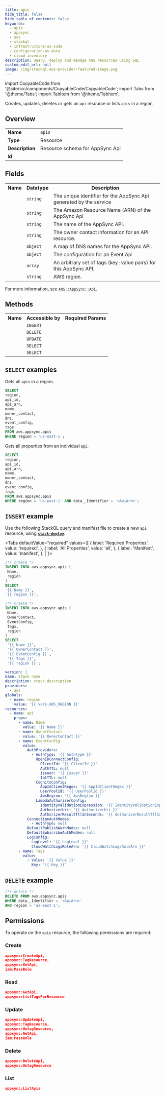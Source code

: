 ```yaml
---
title: apis
hide_title: false
hide_table_of_contents: false
keywords:
  - apis
  - appsync
  - aws
  - stackql
  - infrastructure-as-code
  - configuration-as-data
  - cloud inventory
description: Query, deploy and manage AWS resources using SQL
custom_edit_url: null
image: /img/stackql-aws-provider-featured-image.png
---
```


import CopyableCode from '@site/src/components/CopyableCode/CopyableCode';
import Tabs from '@theme/Tabs';
import TabItem from '@theme/TabItem';

Creates, updates, deletes or gets an <code>api</code> resource or lists <code>apis</code> in a region

## Overview
<table>
<tbody>
<tr><td><b>Name</b></td><td><code>apis</code></td></tr>
<tr><td><b>Type</b></td><td>Resource</td></tr>
<tr><td><b>Description</b></td><td>Resource schema for AppSync Api</td></tr>
<tr><td><b>Id</b></td><td><CopyableCode code="aws.appsync.apis" /></td></tr>
</tbody>
</table>

## Fields
<table>
<tbody>
<tr><th>Name</th><th>Datatype</th><th>Description</th></tr><tr><td><CopyableCode code="api_id" /></td><td><code>string</code></td><td>The unique identifier for the AppSync Api generated by the service</td></tr>
<tr><td><CopyableCode code="api_arn" /></td><td><code>string</code></td><td>The Amazon Resource Name (ARN) of the AppSync Api</td></tr>
<tr><td><CopyableCode code="name" /></td><td><code>string</code></td><td>The name of the AppSync API.</td></tr>
<tr><td><CopyableCode code="owner_contact" /></td><td><code>string</code></td><td>The owner contact information for an API resource.</td></tr>
<tr><td><CopyableCode code="dns" /></td><td><code>object</code></td><td>A map of DNS names for the AppSync API.</td></tr>
<tr><td><CopyableCode code="event_config" /></td><td><code>object</code></td><td>The configuration for an Event Api</td></tr>
<tr><td><CopyableCode code="tags" /></td><td><code>array</code></td><td>An arbitrary set of tags (key-value pairs) for this AppSync API.</td></tr>
<tr><td><CopyableCode code="region" /></td><td><code>string</code></td><td>AWS region.</td></tr>
</tbody>
</table>

For more information, see <a href="https://docs.aws.amazon.com/AWSCloudFormation/latest/UserGuide/aws-resource-appsync-api.html"><code>AWS::AppSync::Api</code></a>.

## Methods

<table>
<tbody>
  <tr>
    <th>Name</th>
    <th>Accessible by</th>
    <th>Required Params</th>
  </tr>
  <tr>
    <td><CopyableCode code="create_resource" /></td>
    <td><code>INSERT</code></td>
    <td><CopyableCode code="Name, region" /></td>
  </tr>
  <tr>
    <td><CopyableCode code="delete_resource" /></td>
    <td><code>DELETE</code></td>
    <td><CopyableCode code="data__Identifier, region" /></td>
  </tr>
  <tr>
    <td><CopyableCode code="update_resource" /></td>
    <td><code>UPDATE</code></td>
    <td><CopyableCode code="data__Identifier, data__PatchDocument, region" /></td>
  </tr>
  <tr>
    <td><CopyableCode code="list_resources" /></td>
    <td><code>SELECT</code></td>
    <td><CopyableCode code="region" /></td>
  </tr>
  <tr>
    <td><CopyableCode code="get_resource" /></td>
    <td><code>SELECT</code></td>
    <td><CopyableCode code="data__Identifier, region" /></td>
  </tr>
</tbody>
</table>

## `SELECT` examples
Gets all <code>apis</code> in a region.
```sql
SELECT
region,
api_id,
api_arn,
name,
owner_contact,
dns,
event_config,
tags
FROM aws.appsync.apis
WHERE region = 'us-east-1';
```
Gets all properties from an individual <code>api</code>.
```sql
SELECT
region,
api_id,
api_arn,
name,
owner_contact,
dns,
event_config,
tags
FROM aws.appsync.apis
WHERE region = 'us-east-1' AND data__Identifier = '<ApiArn>';
```

## `INSERT` example

Use the following StackQL query and manifest file to create a new <code>api</code> resource, using [__`stack-deploy`__](https://pypi.org/project/stack-deploy/).

<Tabs
    defaultValue="required"
    values={[
      { label: 'Required Properties', value: 'required', },
      { label: 'All Properties', value: 'all', },
      { label: 'Manifest', value: 'manifest', },
    ]
}>
<TabItem value="required">

```sql
/*+ create */
INSERT INTO aws.appsync.apis (
 Name,
 region
)
SELECT 
'{{ Name }}',
'{{ region }}';
```
</TabItem>
<TabItem value="all">

```sql
/*+ create */
INSERT INTO aws.appsync.apis (
 Name,
 OwnerContact,
 EventConfig,
 Tags,
 region
)
SELECT 
 '{{ Name }}',
 '{{ OwnerContact }}',
 '{{ EventConfig }}',
 '{{ Tags }}',
 '{{ region }}';
```
</TabItem>
<TabItem value="manifest">

```yaml
version: 1
name: stack name
description: stack description
providers:
  - aws
globals:
  - name: region
    value: '{{ vars.AWS_REGION }}'
resources:
  - name: api
    props:
      - name: Name
        value: '{{ Name }}'
      - name: OwnerContact
        value: '{{ OwnerContact }}'
      - name: EventConfig
        value:
          AuthProviders:
            - AuthType: '{{ AuthType }}'
              OpenIDConnectConfig:
                ClientId: '{{ ClientId }}'
                AuthTTL: null
                Issuer: '{{ Issuer }}'
                IatTTL: null
              CognitoConfig:
                AppIdClientRegex: '{{ AppIdClientRegex }}'
                UserPoolId: '{{ UserPoolId }}'
                AwsRegion: '{{ AwsRegion }}'
              LambdaAuthorizerConfig:
                IdentityValidationExpression: '{{ IdentityValidationExpression }}'
                AuthorizerUri: '{{ AuthorizerUri }}'
                AuthorizerResultTtlInSeconds: '{{ AuthorizerResultTtlInSeconds }}'
          ConnectionAuthModes:
            - AuthType: null
          DefaultPublishAuthModes: null
          DefaultSubscribeAuthModes: null
          LogConfig:
            LogLevel: '{{ LogLevel }}'
            CloudWatchLogsRoleArn: '{{ CloudWatchLogsRoleArn }}'
      - name: Tags
        value:
          - Value: '{{ Value }}'
            Key: '{{ Key }}'

```
</TabItem>
</Tabs>

## `DELETE` example

```sql
/*+ delete */
DELETE FROM aws.appsync.apis
WHERE data__Identifier = '<ApiArn>'
AND region = 'us-east-1';
```

## Permissions

To operate on the <code>apis</code> resource, the following permissions are required:

### Create
```json
appsync:CreateApi,
appsync:TagResource,
appsync:GetApi,
iam:PassRole
```

### Read
```json
appsync:GetApi,
appsync:ListTagsForResource
```

### Update
```json
appsync:UpdateApi,
appsync:TagResource,
appsync:UntagResource,
appsync:GetApi,
iam:PassRole
```

### Delete
```json
appsync:DeleteApi,
appsync:UntagResource
```

### List
```json
appsync:ListApis
```
